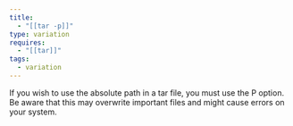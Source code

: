```yaml
---
title:
  - "[[tar -p]]"
type: variation
requires:
  - "[[tar]]"
tags:
  - variation
---
```

If you wish to use the absolute path in a tar file, you must use the P option. Be aware that this may overwrite important files and might cause errors on your system.